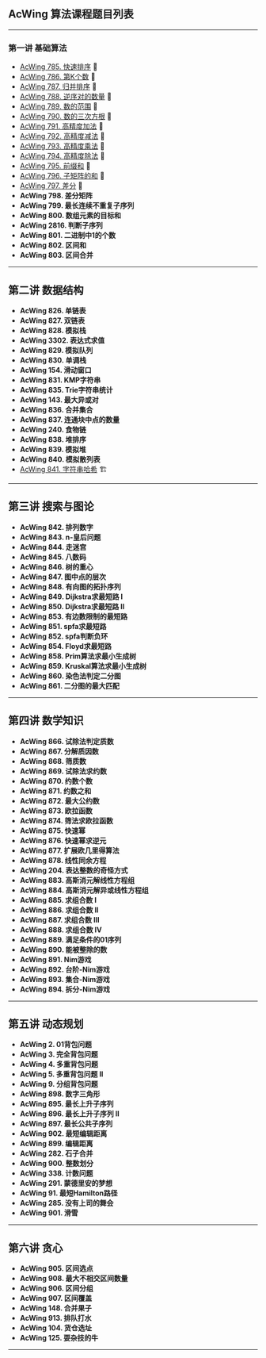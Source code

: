 ## AcWing 算法课程题目列表

---

### 第一讲 基础算法
- [AcWing 785. 快速排序](https://github.com/cherry77-cloud/Rookie2024_03/blob/main/1.%20%E5%9F%BA%E7%A1%80%E7%AE%97%E6%B3%95/AcWing_785.cpp) 🧩
- [AcWing 786. 第K个数](https://github.com/cherry77-cloud/Rookie2024_03/blob/main/1.%20%E5%9F%BA%E7%A1%80%E7%AE%97%E6%B3%95/AcWing_786.cpp) 🧩
- [AcWing 787. 归并排序](https://github.com/cherry77-cloud/Rookie2024_03/blob/main/1.%20%E5%9F%BA%E7%A1%80%E7%AE%97%E6%B3%95/AcWing_787.cpp) 🧩
- [AcWing 788. 逆序对的数量](https://github.com/cherry77-cloud/Rookie2024_03/blob/main/1.%20%E5%9F%BA%E7%A1%80%E7%AE%97%E6%B3%95/AcWing_788.cpp) 🧩
- [AcWing 789. 数的范围](https://github.com/cherry77-cloud/Rookie2024_03/blob/main/1.%20%E5%9F%BA%E7%A1%80%E7%AE%97%E6%B3%95/AcWing_789.cpp) 🧩
- [AcWing 790. 数的三次方根](https://github.com/cherry77-cloud/Rookie2024_03/blob/main/1.%20%E5%9F%BA%E7%A1%80%E7%AE%97%E6%B3%95/AcWing_790.cpp) 🧩
- [AcWing 791. 高精度加法](https://github.com/cherry77-cloud/Rookie2024_03/blob/main/1.%20%E5%9F%BA%E7%A1%80%E7%AE%97%E6%B3%95/AcWing_791.cpp) 🧩
- [AcWing 792. 高精度减法](https://github.com/cherry77-cloud/Rookie2024_03/blob/main/1.%20%E5%9F%BA%E7%A1%80%E7%AE%97%E6%B3%95/AcWing_792.cpp) 🧩
- [AcWing 793. 高精度乘法](https://github.com/cherry77-cloud/Rookie2024_03/blob/main/1.%20%E5%9F%BA%E7%A1%80%E7%AE%97%E6%B3%95/AcWing_793.cpp) 🧩
- [AcWing 794. 高精度除法](https://github.com/cherry77-cloud/Rookie2024_03/blob/main/1.%20%E5%9F%BA%E7%A1%80%E7%AE%97%E6%B3%95/AcWing_794.cpp) 🧩
- [AcWing 795. 前缀和](https://github.com/cherry77-cloud/Rookie2024_03/blob/main/1.%20%E5%9F%BA%E7%A1%80%E7%AE%97%E6%B3%95/AcWing_795.cpp) 🧩
- [AcWing 796. 子矩阵的和](https://github.com/cherry77-cloud/Rookie2024_03/blob/main/1.%20%E5%9F%BA%E7%A1%80%E7%AE%97%E6%B3%95/AcWing_796.cpp) 🧩
- [AcWing 797. 差分](https://github.com/cherry77-cloud/Rookie2024_03/blob/main/1.%20%E5%9F%BA%E7%A1%80%E7%AE%97%E6%B3%95/AcWing_797.cpp) 🧩
- **AcWing 798. 差分矩阵**
- **AcWing 799. 最长连续不重复子序列**
- **AcWing 800. 数组元素的目标和**
- **AcWing 2816. 判断子序列**
- **AcWing 801. 二进制中1的个数**
- **AcWing 802. 区间和**
- **AcWing 803. 区间合并**

---

## 第二讲 数据结构
- **AcWing 826. 单链表**
- **AcWing 827. 双链表**
- **AcWing 828. 模拟栈**
- **AcWing 3302. 表达式求值**
- **AcWing 829. 模拟队列**
- **AcWing 830. 单调栈**
- **AcWing 154. 滑动窗口**
- **AcWing 831. KMP字符串**
- **AcWing 835. Trie字符串统计**
- **AcWing 143. 最大异或对**
- **AcWing 836. 合并集合**
- **AcWing 837. 连通块中点的数量**
- **AcWing 240. 食物链**
- **AcWing 838. 堆排序**
- **AcWing 839. 模拟堆**
- **AcWing 840. 模拟散列表**
- [AcWing 841. 字符串哈希](https://github.com/cherry77-cloud/Rookie2024_03/blob/main/2.%20%E6%95%B0%E6%8D%AE%E7%BB%93%E6%9E%84/AcWing_841.cpp) 🏗️

---

## 第三讲 搜索与图论
- **AcWing 842. 排列数字**
- **AcWing 843. n-皇后问题**
- **AcWing 844. 走迷宫**
- **AcWing 845. 八数码**
- **AcWing 846. 树的重心**
- **AcWing 847. 图中点的层次**
- **AcWing 848. 有向图的拓扑序列**
- **AcWing 849. Dijkstra求最短路 I**
- **AcWing 850. Dijkstra求最短路 II**
- **AcWing 853. 有边数限制的最短路**
- **AcWing 851. spfa求最短路**
- **AcWing 852. spfa判断负环**
- **AcWing 854. Floyd求最短路**
- **AcWing 858. Prim算法求最小生成树**
- **AcWing 859. Kruskal算法求最小生成树**
- **AcWing 860. 染色法判定二分图**
- **AcWing 861. 二分图的最大匹配**

---

## 第四讲 数学知识
- **AcWing 866. 试除法判定质数**
- **AcWing 867. 分解质因数**
- **AcWing 868. 筛质数**
- **AcWing 869. 试除法求约数**
- **AcWing 870. 约数个数**
- **AcWing 871. 约数之和**
- **AcWing 872. 最大公约数**
- **AcWing 873. 欧拉函数**
- **AcWing 874. 筛法求欧拉函数**
- **AcWing 875. 快速幂**
- **AcWing 876. 快速幂求逆元**
- **AcWing 877. 扩展欧几里得算法**
- **AcWing 878. 线性同余方程**
- **AcWing 204. 表达整数的奇怪方式**
- **AcWing 883. 高斯消元解线性方程组**
- **AcWing 884. 高斯消元解异或线性方程组**
- **AcWing 885. 求组合数 I**
- **AcWing 886. 求组合数 II**
- **AcWing 887. 求组合数 III**
- **AcWing 888. 求组合数 IV**
- **AcWing 889. 满足条件的01序列**
- **AcWing 890. 能被整除的数**
- **AcWing 891. Nim游戏**
- **AcWing 892. 台阶-Nim游戏**
- **AcWing 893. 集合-Nim游戏**
- **AcWing 894. 拆分-Nim游戏**

---

## 第五讲 动态规划
- **AcWing 2. 01背包问题**
- **AcWing 3. 完全背包问题**
- **AcWing 4. 多重背包问题**
- **AcWing 5. 多重背包问题 II**
- **AcWing 9. 分组背包问题**
- **AcWing 898. 数字三角形**
- **AcWing 895. 最长上升子序列**
- **AcWing 896. 最长上升子序列 II**
- **AcWing 897. 最长公共子序列**
- **AcWing 902. 最短编辑距离**
- **AcWing 899. 编辑距离**
- **AcWing 282. 石子合并**
- **AcWing 900. 整数划分**
- **AcWing 338. 计数问题**
- **AcWing 291. 蒙德里安的梦想**
- **AcWing 91. 最短Hamilton路径**
- **AcWing 285. 没有上司的舞会**
- **AcWing 901. 滑雪**

---

## 第六讲 贪心
- **AcWing 905. 区间选点**
- **AcWing 908. 最大不相交区间数量**
- **AcWing 906. 区间分组**
- **AcWing 907. 区间覆盖**
- **AcWing 148. 合并果子**
- **AcWing 913. 排队打水**
- **AcWing 104. 货仓选址**
- **AcWing 125. 耍杂技的牛**

---
